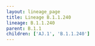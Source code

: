 ```yaml
---
layout: lineage_page
title: Lineage B.1.1.240
lineage: B.1.1.240
parent: B.1.1
children: ['AJ.1', 'B.1.1.240']
---
```

